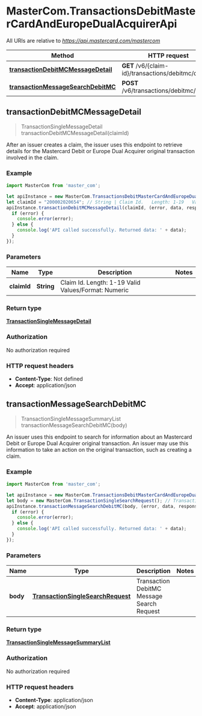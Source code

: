 # MasterCom.TransactionsDebitMasterCardAndEuropeDualAcquirerApi

All URIs are relative to *https://api.mastercard.com/mastercom*

Method | HTTP request | Description
------------- | ------------- | -------------
[**transactionDebitMCMessageDetail**](TransactionsDebitMasterCardAndEuropeDualAcquirerApi.md#transactionDebitMCMessageDetail) | **GET** /v6/{claim-id}/transactions/debitmc/detail | 
[**transactionMessageSearchDebitMC**](TransactionsDebitMasterCardAndEuropeDualAcquirerApi.md#transactionMessageSearchDebitMC) | **POST** /v6/transactions/debitmc/search | 



## transactionDebitMCMessageDetail

> TransactionSingleMessageDetail transactionDebitMCMessageDetail(claimId)



After an issuer creates a claim, the issuer uses this endpoint to retrieve details for the Mastercard Debit or Europe Dual Acquirer original transaction involved in the claim.

### Example

```javascript
import MasterCom from 'master_com';

let apiInstance = new MasterCom.TransactionsDebitMasterCardAndEuropeDualAcquirerApi();
let claimId = "200002020654"; // String | Claim Id.   Length: 1-19   Valid Values/Format: Numeric
apiInstance.transactionDebitMCMessageDetail(claimId, (error, data, response) => {
  if (error) {
    console.error(error);
  } else {
    console.log('API called successfully. Returned data: ' + data);
  }
});
```

### Parameters


Name | Type | Description  | Notes
------------- | ------------- | ------------- | -------------
 **claimId** | **String**| Claim Id.   Length: 1-19   Valid Values/Format: Numeric | 

### Return type

[**TransactionSingleMessageDetail**](TransactionSingleMessageDetail.md)

### Authorization

No authorization required

### HTTP request headers

- **Content-Type**: Not defined
- **Accept**: application/json


## transactionMessageSearchDebitMC

> TransactionSingleMessageSummaryList transactionMessageSearchDebitMC(body)



An issuer uses this endpoint to search for information about an Mastercard Debit or Europe Dual Acquirer original transaction. An issuer may use this information to take an action on the original transaction, such as creating a claim.

### Example

```javascript
import MasterCom from 'master_com';

let apiInstance = new MasterCom.TransactionsDebitMasterCardAndEuropeDualAcquirerApi();
let body = new MasterCom.TransactionSingleSearchRequest(); // TransactionSingleSearchRequest | Transaction DebitMC Message Search Request
apiInstance.transactionMessageSearchDebitMC(body, (error, data, response) => {
  if (error) {
    console.error(error);
  } else {
    console.log('API called successfully. Returned data: ' + data);
  }
});
```

### Parameters


Name | Type | Description  | Notes
------------- | ------------- | ------------- | -------------
 **body** | [**TransactionSingleSearchRequest**](TransactionSingleSearchRequest.md)| Transaction DebitMC Message Search Request | 

### Return type

[**TransactionSingleMessageSummaryList**](TransactionSingleMessageSummaryList.md)

### Authorization

No authorization required

### HTTP request headers

- **Content-Type**: application/json
- **Accept**: application/json

